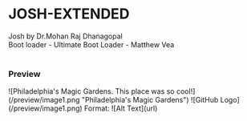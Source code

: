 # JOSH-EXTENDED
Josh by Dr.Mohan Raj Dhanagopal<br>
Boot loader - Ultimate Boot Loader - Matthew Vea<br><br>


<h3>Preview</h3>
![Philadelphia's Magic Gardens. This place was so cool!](/preview/image1.png "Philadelphia's Magic Gardens")
![GitHub Logo](/preview/image1.png)
Format: ![Alt Text](url)
